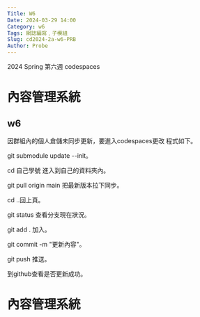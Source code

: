 ```yaml
---
Title: W6
Date: 2024-03-29 14:00
Category: w6
Tags: 網誌編寫﹐子模組
Slug: cd2024-2a-w6-PRB
Author: Probe
---
```


2024 Spring 第六週 codespaces

<!-- PELICAN_END_SUMMARY -->

# 內容管理系統
## w6
因群組內的個人倉儲未同步更新，要進入codespaces更改
程式如下。

git submodule update --init。

cd 自己學號 進入到自己的資料夾內。

git pull origin main 把最新版本拉下同步。

cd ..回上頁。

git status 查看分支現在狀況。

git add . 加入。

git commit -m "更新內容"。

git push 推送。

到github查看是否更新成功。

<!-- PELICAN_END_SUMMARY -->

# 內容管理系統
